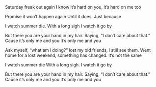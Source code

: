 Saturday freak out again
I know it’s hard on you, it’s hard on me too

Promise it won’t happen again
Until it does. Just because


I watch summer die. 
With a long sigh
I watch it go by

But there you are your hand in my hair. 
Saying, “I don’t care about that.” 
Cause it’s only me and you
It’s only me and you


Ask myself, “what am i doing?” 
lost my old friends, i still see them.
Went home for a lost weekend,
something has changed. It’s not the same

I watch summer die
With a long sigh. I watch it go by

But there you are your hand in my hair.
Saying, “I don’t care about that.”
Cause it’s only me and you
It’s only me and you